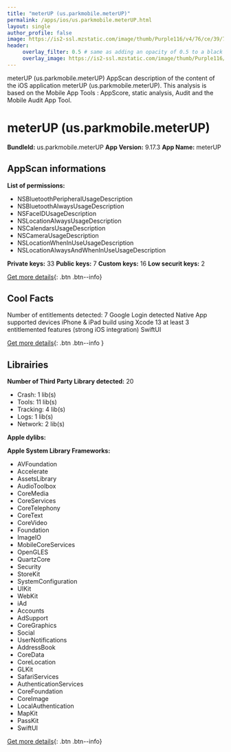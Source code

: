 ```yaml
---
title: "meterUP (us.parkmobile.meterUP)"
permalink: /apps/ios/us.parkmobile.meterUP.html
layout: single
author_profile: false
image: https://is2-ssl.mzstatic.com/image/thumb/Purple116/v4/76/ce/39/76ce399b-c474-1af3-8616-1cf2f38435a5/AppIcon-1x_U007emarketing-0-7-0-85-220.png/512x512bb.jpg
header: 
     overlay_filter: 0.5 # same as adding an opacity of 0.5 to a black background
     overlay_image: https://is2-ssl.mzstatic.com/image/thumb/Purple116/v4/76/ce/39/76ce399b-c474-1af3-8616-1cf2f38435a5/AppIcon-1x_U007emarketing-0-7-0-85-220.png/512x512bb.jpg
---
```

meterUP (us.parkmobile.meterUP) AppScan description of the content of the iOS application meterUP (us.parkmobile.meterUP). This analysis is based on the Mobile App Tools : AppScore, static analysis, Audit and the Mobile Audit App Tool.

# meterUP (us.parkmobile.meterUP)

**BundleId:** us.parkmobile.meterUP
**App Version:** 9.17.3
**App Name:** meterUP


## AppScan informations 

**List of permissions:** 
- NSBluetoothPeripheralUsageDescription
- NSBluetoothAlwaysUsageDescription
- NSFaceIDUsageDescription
- NSLocationAlwaysUsageDescription
- NSCalendarsUsageDescription
- NSCameraUsageDescription
- NSLocationWhenInUseUsageDescription
- NSLocationAlwaysAndWhenInUseUsageDescription
  
  
**Private keys:** 33
**Public keys:** 7
**Custom keys:** 16
**Low securit keys:** 2
  
[Get more details](/pricing.html){: .btn .btn--info}

## Cool Facts

Number of entitlements detected: 7
Google Login detected
Native App
supported devices iPhone & iPad
build using Xcode 13
at least 3 entitlemented features (strong iOS integration)
SwiftUI
  
[Get more details](/pricing.html){: .btn .btn--info }

## Librairies 
**Number of Third Party Library detected:** 20
- Crash: 1 lib(s)
- Tools: 11 lib(s)
- Tracking: 4 lib(s)
- Logs: 1 lib(s)
- Network: 2 lib(s)


**Apple dylibs:**


**Apple System Library Frameworks:**
- AVFoundation
- Accelerate
- AssetsLibrary
- AudioToolbox
- CoreMedia
- CoreServices
- CoreTelephony
- CoreText
- CoreVideo
- Foundation
- ImageIO
- MobileCoreServices
- OpenGLES
- QuartzCore
- Security
- StoreKit
- SystemConfiguration
- UIKit
- WebKit
- iAd
- Accounts
- AdSupport
- CoreGraphics
- Social
- UserNotifications
- AddressBook
- CoreData
- CoreLocation
- GLKit
- SafariServices
- AuthenticationServices
- CoreFoundation
- CoreImage
- LocalAuthentication
- MapKit
- PassKit
- SwiftUI


  
[Get more details](/pricing.html){: .btn .btn--info}

